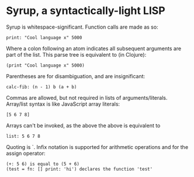 # Syrup, a syntactically-light LISP

Syrup is whitespace-significant. Function calls are made as so:

    print: "Cool language x" 5000

Where a colon following an atom indicates all subsequent arguments
are part of the list. This parse tree is equivalent to (in Clojure):

    (print "Cool language x" 5000)

Parentheses are for disambiguation, and are insignificant:

    calc-fib: (n - 1) b (a + b)

Commas are allowed, but not required in lists of arguments/literals.
Array/list syntax is like JavaScript array literals:

    [5 6 7 8]

Arrays can't be invoked, as the above the above is equivalent to

    list: 5 6 7 8

Quoting is `. Infix notation is supported for arithmetic operations
and for the assign operator:

    (+: 5 6) is equal to (5 + 6)
    (test = fn: [] print: 'hi') declares the function 'test'